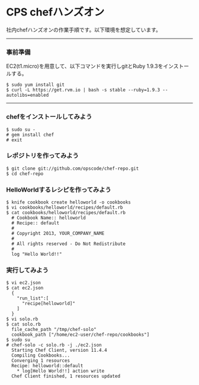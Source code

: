 CPS chefハンズオン
======================
社内chefハンズオンの作業手順です。以下環境を想定しています。

------
### 事前準備
EC2(t1.micro)を用意して、以下コマンドを実行しgitとRuby 1.9.3をインストールする。

    $ sudo yum install git
    $ curl -L https://get.rvm.io | bash -s stable --ruby=1.9.3 --autolibs=enabled

------
### chefをインストールしてみよう ###

    $ sudo su -
    # gem install chef
    # exit
    
### レポジトリを作ってみよう ###

    $ git clone git://github.com/opscode/chef-repo.git
    $ cd chef-repo
    
### HelloWorldするレシピを作ってみよう ###

    $ knife cookbook create helloworld -o cookbooks
    $ vi cookbooks/helloworld/recipes/default.rb
    $ cat cookbooks/helloworld/recipes/default.rb
      # Cookbook Name:: helloworld
      # Recipe:: default
      #
      # Copyright 2013, YOUR_COMPANY_NAME
      #
      # All rights reserved - Do Not Redistribute
      #
      log "Hello World!!"
    
    
### 実行してみよう

    $ vi ec2.json
    $ cat ec2.json
      {
        "run_list":[
          "recipe[helloworld]"
        ]
      }
    $ vi solo.rb
    $ cat solo.rb
      file_cache_path "/tmp/chef-solo"
      cookbook_path ["/home/ec2-user/chef-repo/cookbooks"]
    $ sudo su
    # chef-solo -c solo.rb -j ./ec2.json
      Starting Chef Client, version 11.4.4
      Compiling Cookbooks...
      Converging 1 resources
      Recipe: helloworld::default
        * log[Hello World!!] action write
      Chef Client finished, 1 resources updated
